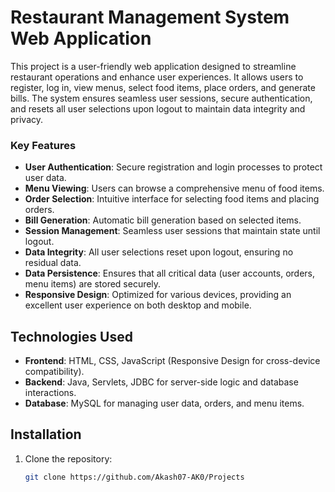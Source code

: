 # Restaurant Management System Web Application
This project is a user-friendly web application designed to streamline restaurant operations and enhance user experiences. It allows users to register, log in, view menus, select food items, place orders, and generate bills. The system ensures seamless user sessions, secure authentication, and resets all user selections upon logout to maintain data integrity and privacy.

### Key Features
- **User Authentication**: Secure registration and login processes to protect user data.
- **Menu Viewing**: Users can browse a comprehensive menu of food items.
- **Order Selection**: Intuitive interface for selecting food items and placing orders.
- **Bill Generation**: Automatic bill generation based on selected items.
- **Session Management**: Seamless user sessions that maintain state until logout.
- **Data Integrity**: All user selections reset upon logout, ensuring no residual data.
- **Data Persistence**: Ensures that all critical data (user accounts, orders, menu items) are stored securely.
- **Responsive Design**: Optimized for various devices, providing an excellent user experience on both desktop and mobile.

## Technologies Used
- **Frontend**: HTML, CSS, JavaScript (Responsive Design for cross-device compatibility).
- **Backend**: Java, Servlets, JDBC for server-side logic and database interactions.
- **Database**: MySQL for managing user data, orders, and menu items.

## Installation
1. Clone the repository:
   ```bash
   git clone https://github.com/Akash07-AK0/Projects
